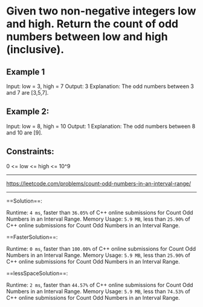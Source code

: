 # Given two non-negative integers low and high. Return the count of odd numbers between low and high (inclusive).

 

## Example 1

Input: low = 3, high = 7
Output: 3
Explanation: The odd numbers between 3 and 7 are [3,5,7].

## Example 2:

Input: low = 8, high = 10
Output: 1
Explanation: The odd numbers between 8 and 10 are [9].
 

## Constraints:

0 <= low <= high <= 10^9

---

https://leetcode.com/problems/count-odd-numbers-in-an-interval-range/

---

==Solution==:

Runtime: `4 ms`, faster than `36.05%` of C++ online submissions for Count Odd Numbers in an Interval Range.
Memory Usage: `5.9 MB`, less than `25.90%` of C++ online submissions for Count Odd Numbers in an Interval Range.

==FasterSolution==:

Runtime: `0 ms`, faster than `100.00%` of C++ online submissions for Count Odd Numbers in an Interval Range.
Memory Usage: `5.9 MB`, less than `25.90%` of C++ online submissions for Count Odd Numbers in an Interval Range.

==lessSpaceSolution==:

Runtime: `2 ms`, faster than `44.57%` of C++ online submissions for Count Odd Numbers in an Interval Range.
Memory Usage: `5.9 MB`, less than `74.53%` of C++ online submissions for Count Odd Numbers in an Interval Range.